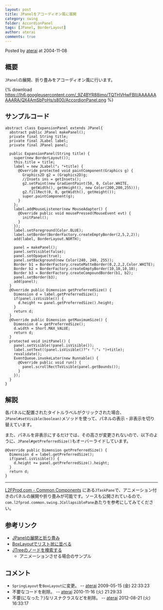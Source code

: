 ```yaml
---
layout: post
title: JPanelをアコーディオン風に展開
category: swing
folder: AccordionPanel
tags: [JPanel, BorderLayout]
author: aterai
comments: true
---
```


Posted by [aterai](http://terai.xrea.jp/aterai.html) at 2004-11-08

## 概要
`JPanel`の展開、折り畳みをアコーディオン風に行います。

{% download https://lh6.googleusercontent.com/_9Z4BYR88imo/TQTHVHwFBII/AAAAAAAAARA/QX4AmSbPoHs/s800/AccordionPanel.png %}

## サンプルコード
<pre class="prettyprint"><code>abstract class ExpansionPanel extends JPanel{
  abstract public JPanel makePanel();
  private final String title;
  private final JLabel label;
  private final JPanel panel;

  public ExpansionPanel(String title) {
    super(new BorderLayout());
    this.title = title;
    label = new JLabel("↓ "+title) {
      @Override protected void paintComponent(Graphics g) {
        Graphics2D g2 = (Graphics2D)g;
        //Insets ins = getInsets();
        g2.setPaint(new GradientPaint(50, 0, Color.WHITE,
            getWidth(), getHeight(), new Color(200,200,255)));
        g2.fillRect(0, 0, getWidth(), getHeight());
        super.paintComponent(g);
      }
    };
    label.addMouseListener(new MouseAdapter() {
      @Override public void mousePressed(MouseEvent evt) {
        initPanel();
      }
    });
    label.setForeground(Color.BLUE);
    label.setBorder(BorderFactory.createEmptyBorder(2,5,2,2));
    add(label, BorderLayout.NORTH);

    panel = makePanel();
    panel.setVisible(false);
    panel.setOpaque(true);
    panel.setBackground(new Color(240, 240, 255));
    Border b1 = BorderFactory.createMatteBorder(0,2,2,2,Color.WHITE);
    Border b2 = BorderFactory.createEmptyBorder(10,10,10,10);
    Border b3 = BorderFactory.createCompoundBorder(b1, b2);
    panel.setBorder(b3);
    add(panel);
  }
  @Override public Dimension getPreferredSize() {
    Dimension d = label.getPreferredSize();
    if(panel.isVisible()) {
      d.height += panel.getPreferredSize().height;
    }
    return d;
  }
  @Override public Dimension getMaximumSize() {
    Dimension d = getPreferredSize();
    d.width = Short.MAX_VALUE;
    return d;
  }
  protected void initPanel() {
    panel.setVisible(!panel.isVisible());
    label.setText((panel.isVisible()?"↑ ":"↓ ")+title);
    revalidate();
    EventQueue.invokeLater(new Runnable() {
      @Override public void run() {
        panel.scrollRectToVisible(panel.getBounds());
      }
    });
  }
}
</code></pre>

## 解説
各パネルに配置されたタイトルラベルがクリックされた場合、`JPanel#setVisible(boolean)`メソッドを使って、パネルの表示・非表示を切り替えています。

また、パネルを非表示にするだけでは、その高さが変更されないので、以下のように、`JPanel#getPreferredSize()`もオーバーライドしています。

<pre class="prettyprint"><code>@Override public Dimension getPreferredSize() {
  Dimension d = label.getPreferredSize();
  if(panel.isVisible()) {
    d.height += panel.getPreferredSize().height;
  }
  return d;
}
</code></pre>

- - - -
[L2FProd.com - Common Components](http://common.l2fprod.com/) にある`JTaskPane`で、アニメーション付きのパネルの展開や折り畳みが可能です。ソースも公開されているので、`com.l2fprod.common.swing.JCollapsiblePane`あたりを参考にしてみてください。

## 参考リンク
- [JPanelの展開と折り畳み](http://terai.xrea.jp/Swing/ExpandablePanel.html)
- [BoxLayoutでリスト状に並べる](http://terai.xrea.jp/Swing/ComponentList.html)
- [JTreeのノードを検索する](http://terai.xrea.jp/Swing/SearchBox.html)
    - アニメーションさせる場合のサンプル

<!-- dummy comment line for breaking list -->

## コメント
- `SpringLayout`を`BoxLayout`に変更。 -- [aterai](http://terai.xrea.jp/aterai.html) 2009-05-15 (金) 22:33:23
- 不要なコードを削除。 -- [aterai](http://terai.xrea.jp/aterai.html) 2010-11-16 (火) 21:29:33
- 不要(になった？)なリスナクラスなどを削除。 -- [aterai](http://terai.xrea.jp/aterai.html) 2012-08-21 (火) 16:33:17

<!-- dummy comment line for breaking list -->

